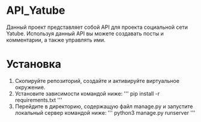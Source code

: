# API_Yatube
Данный проект представляет собой API для проекта социальной сети Yatube.
Используя данный API вы можете создавать посты и комментарии, а также управлять ими.

# Установка
1. Скопируйте репозиторий, создайте и активируйте виртуальное окружение.
2. Установите зависимости командой ниже:
'''
pip install -r requirements.txt
'''
3. Перейдите в директорию, содержащую файл manage.py и запустите локальный сервер командой ниже:
'''
python3 manage.py runserver
'''
